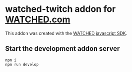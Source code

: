 # watched-twitch addon for [WATCHED.com](https://www.watched.com)

This addon was created with the [WATCHED javascript SDK](https://github.com/watchedcom/sdk-javascript).

## Start the development addon server

```shell
npm i
npm run develop
```
